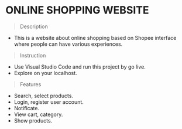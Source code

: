 # ONLINE SHOPPING WEBSITE

> Description
- This is a website about online shopping based on Shopee interface where people can have various experiences.

> Instruction
- Use Visual Studio Code and run this project by go live.
- Explore on your localhost.

> Features
- Search, select products.
- Login, register user account.
- Notificate.
- View cart, category.
- Show products.

